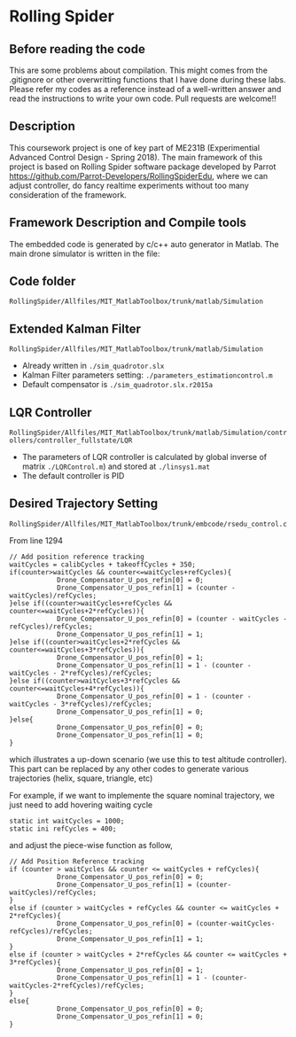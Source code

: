 # Rolling Spider

## Before reading the code
This are some problems about compilation. This might comes from the .gitignore or other overwritting functions that I have done during these labs. Please refer my codes as a reference instead of a well-written answer and read the instructions to write your own code. Pull requests are welcome!!

## Description
This coursework project is one of key part of ME231B (Experimential Advanced Control Design - Spring 2018). The main framework of this project is based on Rolling Spider software package developed by Parrot <https://github.com/Parrot-Developers/RollingSpiderEdu>, where we can adjust controller, do fancy realtime experiments without too many consideration of the framework. 

## Framework Description and Compile tools
The embedded code is generated by c/c++ auto generator in Matlab. The main drone simulator is written in the file:

## Code folder 
`RollingSpider/Allfiles/MIT_MatlabToolbox/trunk/matlab/Simulation`

## Extended Kalman Filter
`RollingSpider/Allfiles/MIT_MatlabToolbox/trunk/matlab/Simulation`
- Already written in `./sim_quadrotor.slx`
- Kalman Filter parameters setting: `./parameters_estimationcontrol.m`
- Default compensator is `./sim_quadrotor.slx.r2015a`

## LQR Controller 
`RollingSpider/Allfiles/MIT_MatlabToolbox/trunk/matlab/Simulation/controllers/controller_fullstate/LQR`
- The parameters of LQR controller is calculated by global inverse of matrix `./LQRControl.m`)
and stored at `./linsys1.mat`
- The default controller is PID

## Desired Trajectory Setting
`RollingSpider/Allfiles/MIT_MatlabToolbox/trunk/embcode/rsedu_control.c`

From line 1294
```           
// Add position reference tracking
waitCycles = calibCycles + takeoffCycles + 350;
if(counter>waitCycles && counter<=waitCycles+refCycles){
            Drone_Compensator_U_pos_refin[0] = 0;
            Drone_Compensator_U_pos_refin[1] = (counter - waitCycles)/refCycles;
}else if((counter>waitCycles+refCycles && counter<=waitCycles+2*refCycles)){
            Drone_Compensator_U_pos_refin[0] = (counter - waitCycles - refCycles)/refCycles;
            Drone_Compensator_U_pos_refin[1] = 1;
}else if((counter>waitCycles+2*refCycles && counter<=waitCycles+3*refCycles)){
            Drone_Compensator_U_pos_refin[0] = 1;
            Drone_Compensator_U_pos_refin[1] = 1 - (counter - waitCycles - 2*refCycles)/refCycles;
}else if((counter>waitCycles+3*refCycles && counter<=waitCycles+4*refCycles)){
            Drone_Compensator_U_pos_refin[0] = 1 - (counter - waitCycles - 3*refCycles)/refCycles;
            Drone_Compensator_U_pos_refin[1] = 0;
}else{
            Drone_Compensator_U_pos_refin[0] = 0;
            Drone_Compensator_U_pos_refin[1] = 0;
}
```
which illustrates a up-down scenario (we use this to test altitude controller). This part can be replaced by any other codes to generate various trajectories (helix, square, triangle, etc)

For example, if we want to implemente the square nominal trajectory, we just need to add hovering waiting cycle
```
static int waitCycles = 1000;
static ini refCycles = 400;
```
and adjust the piece-wise function as follow,
```
// Add Position Reference tracking
if (counter > waitCycles && counter <= waitCycles + refCycles){
            Drone_Compensator_U_pos_refin[0] = 0;
            Drone_Compensator_U_pos_refin[1] = (counter-waitCycles)/refCycles;
}
else if (counter > waitCycles + refCycles && counter <= waitCycles + 2*refCycles){
            Drone_Compensator_U_pos_refin[0] = (counter-waitCycles-refCycles)/refCycles;
            Drone_Compensator_U_pos_refin[1] = 1;
}
else if (counter > waitCycles + 2*refCycles && counter <= waitCycles + 3*refCycles){
            Drone_Compensator_U_pos_refin[0] = 1;
            Drone_Compensator_U_pos_refin[1] = 1 - (counter-waitCycles-2*refCycles)/refCycles;
}
else{
            Drone_Compensator_U_pos_refin[0] = 0;
            Drone_Compensator_U_pos_refin[1] = 0;
}
```
